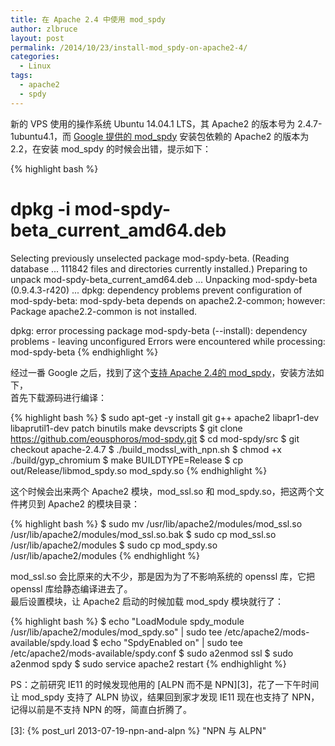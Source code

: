 ```yaml
---
title: 在 Apache 2.4 中使用 mod_spdy
author: zlbruce
layout: post
permalink: /2014/10/23/install-mod_spdy-on-apache2-4/
categories:
  - Linux
tags:
  - apache2
  - spdy
---
```

新的 VPS 使用的操作系统 Ubuntu 14.04.1 LTS，其 Apache2 的版本号为 2.4.7-1ubuntu4.1，而 [Google 提供的 mod_spdy][1] 安装包依赖的 Apache2 的版本为 2.2，在安装 mod_spdy 的时候会出错，提示如下：

{% highlight bash %}
# dpkg -i mod-spdy-beta_current_amd64.deb 
Selecting previously unselected package mod-spdy-beta.
(Reading database ... 111842 files and directories currently installed.)
Preparing to unpack mod-spdy-beta_current_amd64.deb ...
Unpacking mod-spdy-beta (0.9.4.3-r420) ...
dpkg: dependency problems prevent configuration of mod-spdy-beta:
 mod-spdy-beta depends on apache2.2-common; however:
  Package apache2.2-common is not installed.

dpkg: error processing package mod-spdy-beta (--install):
 dependency problems - leaving unconfigured
Errors were encountered while processing:
 mod-spdy-beta
{% endhighlight %}

经过一番 Google 之后，找到了这个[支持 Apache 2.4的 mod_spdy][2]，安装方法如下，  
首先下载源码进行编译：

{% highlight bash %}
$ sudo apt-get -y install git g++ apache2 libapr1-dev libaprutil1-dev patch binutils make devscripts
$ git clone https://github.com/eousphoros/mod-spdy.git
$ cd mod-spdy/src
$ git checkout apache-2.4.7
$ ./build_modssl_with_npn.sh
$ chmod +x ./build/gyp_chromium
$ make BUILDTYPE=Release
$ cp out/Release/libmod_spdy.so mod_spdy.so
{% endhighlight %}

这个时候会出来两个 Apache2 模块，mod\_ssl.so 和 mod\_spdy.so，把这两个文件拷贝到 Apache2 的模块目录：

{% highlight bash %}
$ sudo mv /usr/lib/apache2/modules/mod_ssl.so /usr/lib/apache2/modules/mod_ssl.so.bak
$ sudo cp mod_ssl.so /usr/lib/apache2/modules
$ sudo cp mod_spdy.so /usr/lib/apache2/modules
{% endhighlight %}

mod_ssl.so 会比原来的大不少，那是因为为了不影响系统的 openssl 库，它把 openssl 库给静态编译进去了。  
最后设置模块，让 Apache2 启动的时候加载 mod_spdy 模块就行了：

{% highlight bash %}
$ echo "LoadModule spdy_module /usr/lib/apache2/modules/mod_spdy.so" | sudo tee /etc/apache2/mods-available/spdy.load
$ echo "SpdyEnabled on" | sudo tee /etc/apache2/mods-available/spdy.conf
$ sudo a2enmod ssl
$ sudo a2enmod spdy
$ sudo service apache2 restart
{% endhighlight %}

PS：之前研究 IE11 的时候发现他用的 [ALPN 而不是 NPN][3]，花了一下午时间让 mod_spdy 支持了 ALPN 协议，结果回到家才发现 IE11 现在也支持了 NPN，记得以前是不支持 NPN 的呀，简直白折腾了。

 [1]: https://developers.google.com/speed/spdy/mod_spdy/ "mod_spdy"
 [2]: https://github.com/eousphoros/mod-spdy "eousphoros/mod-spdy"
 [3]: {% post_url 2013-07-19-npn-and-alpn %} "NPN 与 ALPN"
